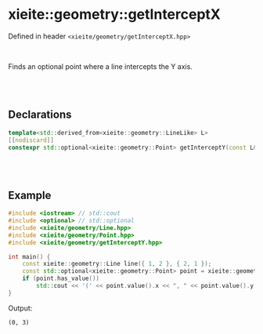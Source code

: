 # xieite::geometry::getInterceptX
Defined in header `<xieite/geometry/getInterceptX.hpp>`

<br/>

Finds an optional point where a line intercepts the Y axis.

<br/><br/>

## Declarations
```cpp
template<std::derived_from<xieite::geometry::LineLike> L>
[[nodiscard]]
constexpr std::optional<xieite::geometry::Point> getInterceptY(const L& lineLike) noexcept;
```

<br/><br/>

## Example
```cpp
#include <iostream> // std::cout
#include <optional> // std::optional
#include <xieite/geometry/Line.hpp>
#include <xieite/geometry/Point.hpp>
#include <xieite/geometry/getInterceptY.hpp>

int main() {
	const xieite::geometry::Line line({ 1, 2 }, { 2, 1 });
	const std::optional<xieite::geometry::Point> point = xieite::geometry::getInterceptY(line);
	if (point.has_value())
		std::cout << '(' << point.value().x << ", " << point.value().y << ")\n";
}
```
Output:
```
(0, 3)
```
